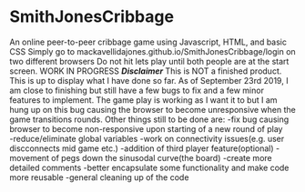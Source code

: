# SmithJonesCribbage
An online peer-to-peer cribbage game using Javascript, HTML, and basic CSS
Simply go to mackavellidajones.github.io/SmithJonesCribbage/login on two different browsers
Do not hit lets play until both people are at the start screen.
WORK IN PROGRESS
***Disclaimer***
This is NOT a finished product.  This is up to display what I have done so far. As of September 23rd 2019, I am close to finishing but still have a few bugs to fix and a few minor features to implement.  The game play is working as I want it to but I am hung up on this bug causing the browser to become unresponsive when the game transitions rounds.
Other things still to be done are:
-fix bug causing browser to become non-responsive upon starting of a new round of play	
-reduce/eliminate global variables
-work on connectivity issues(e.g. user discconnects mid game etc.)
-addition of third player feature(optional)
-movement of pegs down the sinusodal curve(the board)
-create more detailed comments
-better encapsulate some functionality and make code more reusable
-general cleaning up of the code
